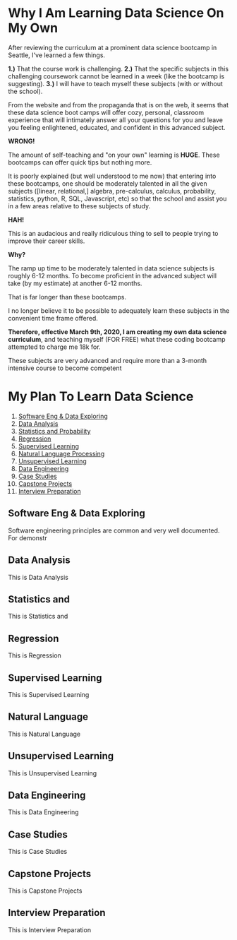 # Why I Am Learning Data Science On My Own

After reviewing the curriculum at a prominent data science bootcamp in Seattle, I've learned a few things.

<b>1.)</b> That the course work is challenging.
<b>2.)</b> That the specific subjects in this challenging coursework cannot be learned in a week (like the bootcamp is suggesting).
<b>3.)</b> I will have to teach myself these subjects (with or without the school).

From the website and from the propaganda that is on the web, it seems that these data science boot camps will offer cozy, personal, classroom experience that will intimately answer all your questions for you and leave you feeling enlightened, educated, and confident in this advanced subject.

<b>WRONG!</b>

The amount of self-teaching and "on your own" learning is <b>HUGE</b>. These bootcamps can offer quick tips but nothing more.

It is poorly explained (but well understood to me now) that entering into these bootcamps, one should be moderately talented in all the given subjects ([linear, relational,] algebra, pre-calculus, calculus, probability, statistics, python, R, SQL, Javascript, etc)  so that the school and assist you in a few areas relative to these subjects of study.

<b>HAH!</b>

This is an audacious and really ridiculous thing to sell to people trying to improve their career skills.

<b>Why?</b>

The ramp up time to be moderately talented in data science subjects is roughly 6-12 months. To become proficient in the advanced subject will take (by my estimate) at another 6-12 months.

That is far longer than these bootcamps.

I no longer believe it to be possible to adequately learn these subjects in the convenient time frame offered.

<b>Therefore, effective March 9th, 2020, I am creating my own data science curriculum</b>, and teaching myself (FOR FREE) what these coding bootcamp attempted to charge me 18k for.

These subjects are very advanced and require more than a 3-month intensive course to become competent

# My Plan To Learn Data Science
1. [Software Eng & Data Exploring](#Software-Eng-&-Data-Exploring)
2. [Data Analysis](#Data-Analysis)
3. [Statistics and Probability](#Statistics-and-Probability)
4. [Regression](#Regression)
5. [Supervised Learning](#Supervised-Learning)
6. [Natural Language Processing](#Natural-Language-Processing)
7. [Unsupervised Learning](#Unsupervised-Learning)
8. [Data Engineering](#Data-Engineering)
9. [Case Studies](#Case-Studies)
10. [Capstone Projects](#Capstone-Projects)
11. [Interview Preparation](#Interview-Preparation)

## Software Eng & Data Exploring

Software engineering principles are common and very well documented. For demonstr

## Data Analysis

This is Data Analysis

## Statistics and

This is Statistics and

## Regression

This is Regression

## Supervised Learning

This is Supervised Learning

## Natural Language

This is Natural Language

## Unsupervised Learning

This is Unsupervised Learning

## Data Engineering

This is Data Engineering

## Case Studies

This is Case Studies

## Capstone Projects

This is Capstone Projects

## Interview Preparation

This is Interview Preparation
